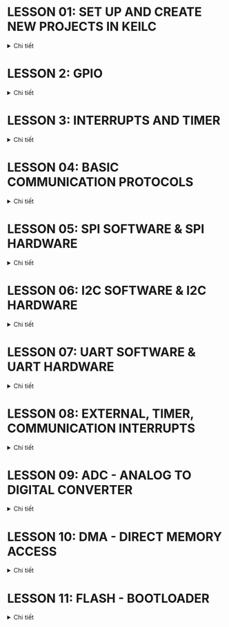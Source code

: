 # LESSON 01: SET UP AND CREATE NEW PROJECTS IN KEILC
<details><summary>Chi tiết</summary>
<p>

</p>
</details>


# LESSON 2: GPIO

<details><summary>Chi tiết</summary>
<p>

## 1. Thư viện STM32F10x SPL (Standard Peripherals Library)
## 2.  Lý thuyết về GPIO
GPIO-General Purpose Input/Output là các chân trên vi điều khiển có thể lập trình để truyền nhận tín hiệu với các thiết bị bên ngoài hoặc thực hiện các chức năng giao tiếp khác.   
### Lập trình với GPIO:
Cấu hình, điều khiển các ngoại vi sử dụng thư viện SPL (Standard Peripheral Firmware Library). Thư viện SPL cung cấp các hàm và các định nghĩa giúp việc cấu hình và sử dụng ngoại vi dễ dàng và rõ ràng. Ở trong thư viện này, các cấu hình được chia thành các trường và định nghĩa bằng các cấu trúc như struct và enum
#### Cấp xung clock cho GPIO
Trong SPL, để bật xung clock cho ngoại vi GPIO
```c
void RCC_Config(){
	RCC_APB2PeriphClockCmd(RCC_APB2Periph_GPIOC, ENABLE);
} 
```
- Tham số thứ 1 là ngoại vi cần cấu hình clock
- Tham số thứ 2 là giá trị quy định cấp (ENABLE) hay ngưng (DISABLE) xung clock cho ngoại vi đó

#### Cấu hình GPIO:
```c
void GPIO_Config(){
	GPIO_InitTypeDef GPIO_InitStructure;
	GPIO_InitStructure.GPIO_Pin = GPIO_Pin_13 | GPIO_Pin_14;
	GPIO_InitStructure.GPIO_Mode = GPIO_Mode_Out_PP;
	GPIO_InitStructure.GPIO_Speed = GPIO_Speed_50MHz;
	
	GPIO_Init(GPIOC, &GPIO_InitStructure);
}
```
Việc cấu hình GPIO được thực hiện thông qua việc khai báo và sử dụng struct `GPIO_InitTypeDef`, trong đó chứa các tham số cấu hình cho một chân GPIO cụ thể:
- **GPIO_Pin**: Xác định chân hoặc các chân GPIO muốn cấu hình bằng cách sử dụng các macro như `GPIO_Pin_0`, `GPIO_Pin_1`,... hoặc kết hợp các chân bằng toán tử OR `|` nếu muốn cấu hình nhiều chân cùng lúc
```c
#define GPIO_Pin_0                ((uint16_t)0x0001)  /*!< Pin 0 selected */
#define GPIO_Pin_1                ((uint16_t)0x0002)  /*!< Pin 1 selected */
#define GPIO_Pin_2                ((uint16_t)0x0004)  /*!< Pin 2 selected */
#define GPIO_Pin_3                ((uint16_t)0x0008)  /*!< Pin 3 selected */
#define GPIO_Pin_4                ((uint16_t)0x0010)  /*!< Pin 4 selected */
#define GPIO_Pin_5                ((uint16_t)0x0020)  /*!< Pin 5 selected */
#define GPIO_Pin_6                ((uint16_t)0x0040)  /*!< Pin 6 selected */
#define GPIO_Pin_7                ((uint16_t)0x0080)  /*!< Pin 7 selected */
#define GPIO_Pin_8                ((uint16_t)0x0100)  /*!< Pin 8 selected */
#define GPIO_Pin_9                ((uint16_t)0x0200)  /*!< Pin 9 selected */
#define GPIO_Pin_10               ((uint16_t)0x0400)  /*!< Pin 10 selected */
#define GPIO_Pin_11               ((uint16_t)0x0800)  /*!< Pin 11 selected */
#define GPIO_Pin_12               ((uint16_t)0x1000)  /*!< Pin 12 selected */
#define GPIO_Pin_13               ((uint16_t)0x2000)  /*!< Pin 13 selected */
#define GPIO_Pin_14               ((uint16_t)0x4000)  /*!< Pin 14 selected */
#define GPIO_Pin_15               ((uint16_t)0x8000)  /*!< Pin 15 selected */
#define GPIO_Pin_All              ((uint16_t)0xFFFF)  /*!< All pins selected */
```
- **GPIO_Mode**: Xác định mode hoạt động của chân GPIO
```c
typedef enum
{
    GPIO_Mode_AIN        = 0x0,
    GPIO_Mode_IN_FLOATING = 0x04,
    GPIO_Mode_IPD        = 0x28,
    GPIO_Mode_IPU        = 0x48,
    GPIO_Mode_Out_OD     = 0x14,
    GPIO_Mode_Out_PP     = 0x10,
    GPIO_Mode_AF_OD      = 0x1C,
    GPIO_Mode_AF_PP      = 0x18
} GPIOMode_TypeDef;
```
- **GPIO_Speed**: Chọn tốc độ đáp ứng của chân GPIO
```c
typedef enum
{
    GPIO_Speed_10MHz = 1,
    GPIO_Speed_2MHz,
    GPIO_Speed_50MHz
} GPIOSpeed_TypeDef;
```
Hàm khởi tạo GPIO_Init() nhận 2 tham số:
- **GPIO_TypeDef**: Chỉ định cổng GPIO muốn cấu hình (ví dụ: `GPIOA`, `GPIOB`, `GPIOC`,...).
- **&GPIO_InitStruct**: Con trỏ đến biến cấu trúc `GPIO_InitTypeDef` chứa các thông số cấu hình
#### Sử dụng GPIO
**Một số hàm thao tác với GPIO:**

- Đọc giá trị mức logic (0 hoặc 1) của một chân Input/Output cụ thể trên cổng GPIO
```c
uint8_t GPIO_ReadInputDataBit(GPIO_TypeDef* GPIOx, uint16_t GPIO_Pin);
uint8_t GPIO_ReadOutputDataBit(GPIO_TypeDef* GPIOx, uint16_t GPIO_Pin);
```
- Đọc toàn bộ giá trị đầu vào/ra của một cổng GPIO

*Giá trị trả về 16-bit, mỗi bit tương ứng với trạng thái của từng chân của cổng*
```c
uint16_t GPIO_ReadInputData(GPIO_TypeDef* GPIOx);
uint16_t GPIO_ReadOutputData(GPIO_TypeDef* GPIOx);
```
- Cho giá trị điện áp Đặt mức cao (1) / thấp (0) cho một hoặc nhiều chân output sử dụng OR `|` trên một cổng GPIO
```c
void GPIO_SetBits(GPIO_TypeDef* GPIOx, uint16_t GPIO_Pin);
void GPIO_ResetBits(GPIO_TypeDef* GPIOx, uint16_t GPIO_Pin);
```
- Ghi mức logic cụ thể (0 hoặc 1) cho một chân output
```c
void GPIO_WriteBit(GPIO_TypeDef* GPIOx, uint16_t GPIO_Pin, BitAction BitVal);
```
- Ghi một giá trị 16-bit trực tiếp cho toàn bộ cổng GPIO, trong đó mỗi bit đại diện cho trạng thái của một chân
```c
void GPIO_Write(GPIO_TypeDef* GPIOx, uint16_t PortVal);
```
</p>
</details>

# LESSON 3: INTERRUPTS AND TIMER

<details><summary>Chi tiết</summary>
<p>

## 1. Ngắt

Ngắt là một cơ chế cho phép hệ thống tạm ngừng chương trình đang thực hiện để xử lý một sự kiện ưu tiên cao hơn, sau đó quay lại hoàn thành công việc còn dở.

Khi một ngắt xảy ra, vi điều khiển sẽ lưu lại trạng thái hiện tại và chuyển tới hàm phục vụ ngắt (ISR - Interrupt Service Routine).

Có 3 loại ngắt chính: Ngắt ngoài, ngắt timer, ngắt truyền thông

### Vector table
Vector table là một vùng trong bộ nhớ của vi điều khiển, chứa các địa chỉ của các hàm phục vụ ngắt tương ứng với từng ngắt

### Độ ưu tiên ngắt
Mỗi ngăt có độ ưu tiên khác nhau. Khi nhiều ngắt xảy ra, độ ưu tiên sẽ quyết định ngắt nào sẽ được thực thi trước.

STM32 quy định ngắt nào có số ưu tiên càng thấp thì có quyền càng cao. Các ưu tiên ngắt có thể lập trình được.

### Ngắt ngoài
Xảy ra khi có thay đổi điện áp trên các chân GPIO được cấu hình làm ngõ vào ngắt.

- LOW: kích hoạt ngắt liên tục khi chân ở mức thấp.

- HIGH: Kích hoạt liên tục khi chân ở mức cao.

- Rising: Kích hoạt khi trạng thái trên chân chuyển từ thấp lên cao.

- Falling: Kích hoạt khi trạng thái trên chân chuyển từ cao xuống thấp.
### Ngắt timer
Ngắt Timer xảy ra khi giá trị trong thanh ghi đếm của timer tràn. Giá trị tràn được xác định bởi giá trị cụ thể trong thanh ghi đếm của timer.

Vì đây là ngắt nội trong MCU, nên phải reset giá trị thanh ghi timer để có thể tạo được ngắt tiếp theo

### Ngắt truyền thông
Ngắt truyền thông xảy ra khi có sự kiện truyền/nhận dữ liệu giữa MCU với các thiết bị bên ngoài hay với MCU.

Ngắt này sử dụng cho nhiều phương thức như Uart, SPI, I2C…v.v nhằm đảm bảo việc truyền nhận chính xác

## Timer
Có thể hiểu 1 cách đơn giản: timer là 1 mạch digital logic có vai trò đếm mỗi chu kỳ clock (đếm lên hoặc đếm xuống).

Timer còn có thể hoạt động ở chế độ nhận xung clock từ các tín hiệu ngoài. Có thể là từ 1 nút nhấn, bộ đếm sẽ được tăng sau mỗi lần bấm nút (sườn lên hoặc sườn xuống tùy vào cấu hình). Ngoài ra còn các chế độ khác như PWM, định thời …vv.

STM32F103 có 7 Timer

### Cấu hình timer
- `TIM_ClockDivision`: Hệ số chia xung nhịp cho bộ lọc trong các chế độ Input Capture/Output Compare. Tham số này không ảnh hưởng đến tần số đếm của Timer.

- `TIM_Prescaler`: Dùng để chia tần số xung nhịp đầu vào cho Timer (tần số từ bus APB) trước khi cấp cho bộ đếm, điều chỉnh tốc độ đếm của Timer.

- `TIM_Period`: Giá trị tối đa mà bộ đếm sẽ đạt tới trước khi tràn và quay về đếm lại từ 0.

- `TIM_CounterMode`: Chế độ đếm.

- `TIM_CounterMode_Up`, `TIM_CounterMode_Down`: Đếm lên/xuống.

- `TIM_CounterMode_CenterAligned1,...`: Đếm ở giữa dùng cho PWM

Cấu hình mẫu cho timer và delay ms:
```c 
TIM_Config
{
    // Clock - Nguồn APB2: 72MHz
    RCC_APB1PeriphClockCmd(RCC_APB1Periph_TIM2, ENABLE);

    // Config parameters
    TIM_TimeBaseInitTypeDef TIM_TimeBaseInitStruct;

    TIM_TimeBaseInitStruct.TIM_ClockDivision = TIM_CKD_DIV1;     // Clock division (chỉ áp dụng cho bộ lọc Input Capture/Output Compare)
    TIM_TimeBaseInitStruct.TIM_Prescaler = 7200 - 1;             // Prescaler: 72 MHz / 7200 = 10 kHz (tần số thực tế của Timer, tần số đếm)
    TIM_TimeBaseInitStruct.TIM_Period = 0xFFFF;                  // Period: Đếm từ 0 đến 0xFFFF (65535), sau đó sẽ tràn

    // Chu kì timer/chu kì 1 lần đếm cho period từ 0->1: 1/10kHz = 0.1 ms

    TIM_TimeBaseInitStruct.TIM_CounterMode = TIM_CounterMode_Up; 

    // Enable TIM2
    TIM_TimeBaseInit(TIM2, &TIM_TimeBaseInitStruct);
    TIM_Cmd(TIM2, ENABLE);
}

void Delay_ms(uint16_t time_ms) 
{
    // Reset the Timer 2 counter
    TIM_SetCounter(TIM2, 0);

    // Calculate the required ticks
    uint16_t ticks = time_ms * 10; // With Timer frequency at 10 kHz, each tick equals 1 ms

    // Wait until the counter reaches the required ticks
    while (TIM_GetCounter(TIM2) < ticks);
}
```
</p>
</details>

# LESSON 04: BASIC COMMUNICATION PROTOCOLS
<details><summary>Chi tiết</summary>
<p>

## 1. SPI - Serial Peripheral Interface
### Đặc điểm và cấu trúc vật lý

![](images/![alt%20text](image-1.png).png)
SPI là chuẩn giao tiếp nối tiếp, đồng bộ, cấu trúc Master - Slave, song công

Bốn chân giao tiếp gồm:

- SCK (Serial Clock): Master tạo xung tín hiệu SCK và cung cấp cho Slave.
- MISO (Master Input Slave Output): Master nhận tín hiệu từ Slave.
- MOSI (Master Output Slave Input): Slave nhận tín hiệu từ Master.
- CS (Chip Select): Chọn Slave cụ thể để giao tiếp bằng cách xuất tín hiệu đường SS tương ứng xuống mức 0 (Low).

### SPI frame và quá trình truyền nhận

![](images/![](2024-11-11-20-58-24.png).png)

Một frame thông điệp trong SPI thường là 8 bit, gửi MSB trước hoặc LSB trước tùy hệ thống.

- Bắt đầu, master sẽ kéo chân CS của slave muốn giao tiếp xuống 0.

- Clock sẽ được cấp bởi master, tùy vào chế độ hoạt động, với mỗi xungc clock, 1 bit sẽ được truyền từ master đến slave và slave cũng truyền 1 bit cho master.

- Lặp lại quá trình trên đến khi truyền xong 8 bit.

- Kết thúc, master kéo chân CS lên 1
### Chế độ hoạt động
SPI có 4 chế độ hoạt động phụ thuộc vào CPOL - Clock Polarity và CPHA - Clock Phase.

Ý nghĩa của CPOL và CPHA:

- CPOL = 0: Xung clock ở mức thấp (0) khi bus ở trạng thái nghỉ.
- CPOL = 1: Xung clock ở mức cao (1) khi bus ở trạng thái nghỉ.
- CPHA = 0: Bit data được gửi tại cạnh đầu tiên của xung clock.
- CPHA = 1: Bit data được gửi tại cạnh thứ hai của xung clock.

![](images/![](2024-11-11-21-00-43.png).png)

## 2. I2C - Inter-Integrated Circuit
### Đặc điểm và cấu trúc vật lý
I2C là chuẩn giao tiếp nối tiếp, đồng bộ, cấu trúc Master - Slave, bán song công.

Hai dây giao tiếp gồm:

- SDA (Serial Data Line): Dây truyền dữ liệu.
- SCL (Serial Clock Line) Dây xung clock

![](images/![](2024-11-11-21-02-47.png).png)

*Điện trở kéo lên: Thường 4.7 kΩ, VCC: Thường là 3.3V hoặc 5V để chống nhiễu*

### I2C frame và quá trình truyền nhận

![](images/![](2024-11-11-21-06-52.png).png)

Một frame thông điệp của I2C gồm:

- Start: SDA từ 1 xuống 0 trước SCL.

- 7->10 bit địa chỉ + 1 bit 0 hoặc 1 tương ứng với ghi/đọc, gửi MSB trước.

- ACK: Nếu Slave nhận được đúng địa chỉ nó sẽ gửi một bit ACK = 0.

- 8 bit data: Có thể là data do Master gửi (write) hoặc đọc về từ Slave (read), gửi MSB trước.

- Stop: SDA từ 0 lên 1 sau SCL

## 3. UART - Universal Asynchronous Receiver-Transmitter
### Đặc điểm và cấu trúc vật lý

![](images/![](2024-11-11-21-09-06.png).png)

UART là chuẩn giao tiếp nối tiếp, không đồng bộ, song công.

Hai dây giao tiếp gồm:

- TX (Transmit): Truyền dữ liệu ra.

- RX (Receive): Nhận dữ liệu vào.

Cả hai thiết bị trong giao tiếp UART dùng baud rate khớp nhau để truyền nhận dữ liệu chính xác.

Baud rate là tốc độ truyền dữ liệu được tính bằng số bit trên giây.

Các mức baud rate có sẵn: 9600, 19200, 38400, 57600, ...

Ví dụ: baudrate = 9600 => 1 bit = 0.10467 ms

### UART frame và quá trình truyền nhận

![](images/![](2024-11-11-21-11-46.png).png)

Một frame UART thông thường bao gồm các thành phần sau:

Start: 1 bit mức 0.

Data bits: 5->9 bits, phổ biến nhất là 8, gửi LSB trước.

Parity bit: 1 bit, kiểm tra lỗi, có thể có hoặc không.

Stop: 1 hoặc 2 bit mức cao

### Kiểm tra chẵn lẻ
#### Kiểm tra chẵn (Even Parity):

- Tổng số bit 1 trong dãy phải là một số chẵn.

- Nếu số bit 1 là chẵn, thì parity bit sẽ là 0.

- Nếu số bit 1 là lẻ, thì parity bit sẽ là 1 (để tổng số bit 1 trở thành chẵn).

#### Kiểm tra lẻ (Odd Parity):

- Tổng số bit 1 trong dãy phải là một số lẻ.

- Nếu số bit 1 là lẻ, thì parity bit sẽ là 0.

- Nếu số bit 1 là chẵn, thì parity bit sẽ là 1 (để tổng số bit 1 trở thành lẻ).

Ví dụ:

![](images/![](2024-11-11-21-13-03.png).png)

</p>
</details>

# LESSON 05: SPI SOFTWARE & SPI HARDWARE

<details><summary>Chi tiết</summary>
<p>

## SPI Software
SPI Software là tự tự lập trình cách thức giao tiếp bằng cách điều khiển các chân GPIO để tạo ra các tín hiệu SPI, và có thể sử dụng thêm Timer để quản lý nhịp.

Kém linh hoạt và chậm hơn so với SPI Hardware, ít sử dụng
### Xác định và cấu hình chân GPIO

![](images/2024-11-12-12-13-24.png)

Chọn chân GPIO làm 4 chân SCK, MISO, MOSI, CS
```c 
#define SPI_SCK_Pin  GPIO_Pin_0
#define SPI_MISO_Pin GPIO_Pin_1
#define SPI_MOSI_Pin GPIO_Pin_2
#define SPI_CS_Pin   GPIO_Pin_3
#define SPI_GPIO     GPIOA
#define SPI_RCC      RCC_APB2Periph_GPIOA

void RCC_Config()
{
    // Enable clock for GPIO, Timer 2
    RCC_APB2PeriphClockCmd(SPI_RCC, ENABLE);
    RCC_APB1PeriphClockCmd(RCC_APB1Periph_TIM2, ENABLE);
}
```
Cấu hình chân cho:

- Master: SPI_SCK_Pin, SPI_MOSI_Pin, SPI_CS_Pin là output push-pull, SPI_MISO_Pin là input floating.

- Slave: SPI_SCK_Pin, SPI_MOSI_Pin, SPI_CS_Pin là input floating, SPI_MISO_Pin là output push-pull
```c 
void GPIO_Config()
{
    // Configure for MASTER
    GPIO_InitTypeDef GPIO_InitStructure;

    // Configure SCK, MOSI, and CS as output push-pull
    GPIO_InitStructure.GPIO_Pin = SPI_SCK_Pin | SPI_MOSI_Pin | SPI_CS_Pin;
    GPIO_InitStructure.GPIO_Mode = GPIO_Mode_Out_PP;
    GPIO_InitStructure.GPIO_Speed = GPIO_Speed_50MHz;
    GPIO_Init(SPI_GPIO, &GPIO_InitStructure);

    // Configure MISO as input floating
    GPIO_InitStructure.GPIO_Pin = SPI_MISO_Pin;
    GPIO_InitStructure.GPIO_Mode = GPIO_Mode_IN_FLOATING;
    GPIO_InitStructure.GPIO_Speed = GPIO_Speed_50MHz;
    GPIO_Init(SPI_GPIO, &GPIO_InitStructure);

    
    /*// Configure for SLAVE
    GPIO_InitTypeDef GPIO_InitStructure;

    // Configure SCK, MOSI, and CS as input floating
    GPIO_InitStructure.GPIO_Pin = SPI_SCK_Pin | SPI_MOSI_Pin | SPI_CS_Pin;
    GPIO_InitStructure.GPIO_Mode = GPIO_Mode_IN_FLOATING;
    GPIO_InitStructure.GPIO_Speed = GPIO_Speed_50MHz;
    GPIO_Init(SPI_GPIO, &GPIO_InitStructure);

    // Configure MISO as output push-pull
    GPIO_InitStructure.GPIO_Pin = SPI_MISO_Pin;
    GPIO_InitStructure.GPIO_Mode = GPIO_Mode_Out_PP;
    GPIO_InitStructure.GPIO_Speed = GPIO_Speed_50MHz;
    GPIO_Init(SPI_GPIO, &GPIO_InitStructure);
    */
}
```
### Tạo clock

![](images/2024-11-12-12-16-12.png)

Tín hiệu clock được tạo bằng cách kết hợp kéo chân SCK lên 1, xuống 0 và delay. Delay được tạo bằng timer
```c 
void Clock(){
    GPIO_WriteBit(SPI_GPIO, SPI_SCK_Pin, Bit_SET);
    delay_ms(4);
    GPIO_WriteBit(SPI_GPIO, SPI_SCK_Pin, Bit_RESET);
    delay_ms(4);
}
```
### Set trạng thái ban đầu

![](images/2024-11-12-12-17-57.png)

Trạng thái ban đầu: SCK ở mức thấp (tùy mode), CS ở mức cao, MISO và MOSI ở mức nào cũng được
```c 
void SPI_Config()
{
    GPIO_WriteBit(SPI_GPIO, SPI_SCK_Pin, Bit_RESET);
    GPIO_WriteBit(SPI_GPIO, SPI_CS_Pin, Bit_SET);
    GPIO_WriteBit(SPI_GPIO, SPI_MISO_Pin, Bit_RESET);
    GPIO_WriteBit(SPI_GPIO, SPI_MOSI_Pin, Bit_RESET);
}
```
### Hàm truyền
 Hàm truyền sẽ truyền lần lượt 8 bit trong byte dữ liệu:

- Kéo CS xuống 0.

- Truyền 1 bit.

- Dịch 1 bit.

- Gửi clock();

- Kéo CS lên 1;

```c 
void SPI_Master_Transmit(uint8_t u8Data)
{                          // 0b10010000
    uint8_t u8Mask = 0x80; // 0b10000000
    uint8_t tempData;
	
    GPIO_WriteBit(SPI_GPIO, SPI_CS_Pin, Bit_RESET);
    Delay_Ms(1);
	
    for (int i = 0; i < 8; i++)
    {
        tempData = u8Data & u8Mask;
        if (tempData)
        {
            GPIO_WriteBit(SPI_GPIO, SPI_MOSI_Pin, Bit_SET);
            Delay_Ms(1);
        }
        else
        {
            GPIO_WriteBit(SPI_GPIO, SPI_MOSI_Pin, Bit_RESET);
            Delay_Ms(1);
        }
        u8Data = u8Data << 1;
        Clock();
    }
    GPIO_WriteBit(SPI_GPIO, SPI_CS_Pin, Bit_SET);
    Delay_Ms(1);
}
```
### Hàm nhận
Hàm truyền sẽ truyền lần lượt 8 bit trong byte dữ liệu:

- Kiểm tra CS ==0?.

- Kiểm tra Clock==1?

- Đọc data trên MOSI, ghi vào biến.

- Dịch 1 bit.

- Kiểm tra CS==1?

```c 
 uint8_t SPI_Slave_Receive(void)
{
    uint8_t dataReceive = 0x00; // 0b11000000
    uint8_t temp = 0x00, i = 0;

    while (GPIO_ReadInputDataBit(SPI_GPIO, SPI_CS_Pin));

    while (!GPIO_ReadInputDataBit(SPI_GPIO, SPI_SCK_Pin));

    for (i = 0; i < 8; i++)
    {
        if (GPIO_ReadInputDataBit(SPI_GPIO, SPI_SCK_Pin))
        {
            while (GPIO_ReadInputDataBit(SPI_GPIO, SPI_SCK_Pin))
			{
                temp = GPIO_ReadInputDataBit(SPI_GPIO, SPI_MOSI_Pin);
			}
            dataReceive = dataReceive << 1;
            dataReceive = dataReceive | temp;
        }
        while (!GPIO_ReadInputDataBit(SPI_GPIO, SPI_SCK_Pin));
    }
    return dataReceive;
}
```
### Truyền và nhận dữ liệu trong main
#### Master truyền:
```c 
uint8_t DataTrans[] = {1,3,9,10,15,19,90};//Data
int main(){
	RCC_Config();
	GPIO_Config();
	TIM_Config();
	SPI_Init();
	while(1){	
		for(int i = 0; i < 7; i++){
			SPI_Master_Transmit(DataTrans[i]);
			delay_ms(1000);
		}
	}
}
```
#### Slave nhận:
```c 
uint8_t Data;

int main()
{
    RCC_Config();
    GPIO_Config();
    TIM_Config();
    SPI_Config();

    while (1)
    {
        if (!(GPIO_ReadInputDataBit(SPI_GPIO, SPI_CS_Pin)))
        {
            for (int i = 0; i < 10; i++)
            {
                Data = SPI_Slave_Receive();
            }
        }
    }
}
```
## SPI Hardware
SPI Hardware là sử dụng trực tiếp module được tích hợp trên vi điều khiển
### Cấu hình chân GPIO và SPI

![](images/2024-11-12-12-24-55.png)

![](images/2024-11-12-12-25-03.png)

Vì chân của các bộ SPI trên VĐK là cố định nên phải cấu hình đúng chân (Ví dụ dùng SPI1).

Tương tự các ngoại vi khác, các tham số SPI được cấu hình trong `Struct SPI_InitTypeDef`:

-`SPI_Mode`: Quy định chế độ hoạt động của thiết bị SPI.

-`SPI_Direction`: Quy định kiểu truyền của thiết bị.

-`SPI_BaudRatePrescaler`: Hệ số chia clock cấp cho Module SPI.

-`SPI_CPOL`: Cấu hình cực tính của SCK . Có 2 chế độ:

- `S`PI_CPOL_Low`: Cực tính mức 0 khi SCK không truyền xung.

- `SPI_CPOL_High`: Cực tính mức 1 khi SCK không truyền xung.

- `SPI_CPHA`: Cấu hình chế độ hoạt động của SCK. Có 2 chế độ:

- `SPI_CPHA_1Edge`: Tín hiệu truyền đi ở cạnh xung đầu tiên.

- `SPI_CPHA_2Edge`: Tín hiệu truyền đi ở cạnh xung thứ hai.

-`SPI_DataSize`: Cấu hình số bit truyền. 8 hoặc 16 bit.

-`SPI_FirstBit`: Cấu hình chiều truyền của các bit là MSB hay LSB.

-`SPI_CRCPolynomial`: Cấu hình số bit CheckSum cho SPI.

-`SPI_NSS`: Cấu hình chân SS là điều khiển bằng thiết bị hay phần mềm

### Cấu hình cho Master:
Master cấu hình chân MISO, SCK, MOSI là `GPIO_Mode_AF_P` và CS là `GPIO_Mode_Out_PP`
```c 
void RCC_Config(){
	RCC_APB2PeriphClockCmd(RCC_APB2Periph_GPIOA | RCC_APB2Periph_SPI1 , ENABLE);
	RCC_APB1PeriphClockCmd(RCC_APB1Periph_TIM2, ENABLE);
}
void GPIO_Config(){
	GPIO_InitTypeDef GPIO_InitStructure;
	
	GPIO_InitStructure.GPIO_Pin = SPI1_NSS| SPI1_SCK| SPI1_MISO| SPI1_MOSI;
	GPIO_InitStructure.GPIO_Speed = GPIO_Speed_50MHz;
	GPIO_InitStructure.GPIO_Mode = GPIO_Mode_AF_PP;
	GPIO_Init(SPI1_GPIO, &GPIO_InitStructure);
}
void TIM_Config() {
    TIM_TimeBaseInitTypeDef TIM_TimeBaseInitStruct;

    TIM_TimeBaseInitStruct.TIM_ClockDivision = TIM_CKD_DIV2; // Set clock division to 1 (72 MHz / 1 = 72 MHz)
    TIM_TimeBaseInitStruct.TIM_Prescaler = 3600 - 1;        // Set prescaler to 7200-1 (prescales the clock by 7200)
    TIM_TimeBaseInitStruct.TIM_Period = 0xFFFF ;         // Set the auto-reload period to maximum (16-bit timer)
    TIM_TimeBaseInitStruct.TIM_CounterMode = TIM_CounterMode_Up; // Set counter mode to up-counting

    TIM_TimeBaseInit(TIM2, &TIM_TimeBaseInitStruct); // Initialize TIM2 with the configuration
    TIM_Cmd(TIM2, ENABLE);
}
void SPI_Config(){
	SPI_InitTypeDef SPI_InitStructure;
	SPI_InitStructure.SPI_Mode = SPI_Mode_Master;
	SPI_InitStructure.SPI_Direction = SPI_Direction_2Lines_FullDuplex;
	SPI_InitStructure.SPI_BaudRatePrescaler = SPI_BaudRatePrescaler_16;
	SPI_InitStructure.SPI_CPOL = SPI_CPOL_Low;
	SPI_InitStructure.SPI_CPHA = SPI_CPHA_1Edge;
	SPI_InitStructure.SPI_DataSize = SPI_DataSize_8b;
	SPI_InitStructure.SPI_FirstBit = SPI_FirstBit_MSB;
	SPI_InitStructure.SPI_CRCPolynomial = 7;
	SPI_InitStructure.SPI_NSS = SPI_NSS_Soft;
	
	SPI_Init(SPI1, &SPI_InitStructure);
	SPI_Cmd(SPI1, ENABLE);
}
```
### Cấu hình cho Slave

Slave cấu hình chân MISO, SCK, MOSI là `GPIO_Mode_AF_P` và CS là `GPIO_Mode_IN_FLOATING`
```c 
void RCC_Config(){
	RCC_APB2PeriphClockCmd(RCC_APB2Periph_GPIOA | RCC_APB2Periph_SPI1 , ENABLE);
	RCC_APB1PeriphClockCmd(RCC_APB1Periph_TIM2, ENABLE);
}
void GPIO_Config(){
	GPIO_InitTypeDef GPIO_InitStructure;
	
	GPIO_InitStructure.GPIO_Pin = SPI1_NSS | SPI1_SCK | SPI1_MISO | SPI1_MOSI;
	GPIO_InitStructure.GPIO_Speed = GPIO_Speed_50MHz;
	GPIO_InitStructure.GPIO_Mode = GPIO_Mode_AF_PP ;
	GPIO_Init(SPI1_GPIO, &GPIO_InitStructure);
}
void TIM_Config() {
    TIM_TimeBaseInitTypeDef TIM_TimeBaseInitStruct;

    TIM_TimeBaseInitStruct.TIM_ClockDivision = TIM_CKD_DIV2; // Set clock division to 1 (72 MHz / 1 = 72 MHz)
    TIM_TimeBaseInitStruct.TIM_Prescaler = 3600 - 1;        // Set prescaler to 7200-1 (prescales the clock by 7200)
    TIM_TimeBaseInitStruct.TIM_Period = 0xFFFF ;         // Set the auto-reload period to maximum (16-bit timer)
    TIM_TimeBaseInitStruct.TIM_CounterMode = TIM_CounterMode_Up; // Set counter mode to up-counting

    TIM_TimeBaseInit(TIM2, &TIM_TimeBaseInitStruct); // Initialize TIM2 with the configuration
    TIM_Cmd(TIM2, ENABLE);
}
void SPI_Config(){
	SPI_InitTypeDef SPI_InitStructure;
	SPI_InitStructure.SPI_Mode = SPI_Mode_Slave;
	SPI_InitStructure.SPI_Direction = SPI_Direction_2Lines_FullDuplex;
	SPI_InitStructure.SPI_BaudRatePrescaler = SPI_BaudRatePrescaler_16;
	SPI_InitStructure.SPI_CPOL = SPI_CPOL_Low;
	SPI_InitStructure.SPI_CPHA = SPI_CPHA_1Edge;
	SPI_InitStructure.SPI_DataSize = SPI_DataSize_8b;
	SPI_InitStructure.SPI_FirstBit = SPI_FirstBit_MSB;
	SPI_InitStructure.SPI_CRCPolynomial = 7;
	SPI_InitStructure.SPI_NSS = SPI_NSS_Soft;
	
	SPI_Init(SPI1, &SPI_InitStructure);
	SPI_Cmd(SPI1, ENABLE);
}
```
### Master truyền và Slave nhận
#### Master truyền:
```c 
void SPI_Send1Byte(uint8_t data){
		GPIO_ResetBits(GPIOA, SPI1_NSS);
		while(SPI_I2S_GetFlagStatus(SPI1, SPI_I2S_FLAG_TXE) == RESET){}
		SPI_I2S_SendData(SPI1, data);
		while(SPI_I2S_GetFlagStatus(SPI1, SPI_I2S_FLAG_BSY) == SET){}
			GPIO_SetBits(GPIOA, SPI1_NSS);
		}

uint8_t dataSend[] = {3, 1, 10, 19, 20, 36, 90};
int main(){
	RCC_Config();
	GPIO_Config();
	TIM_Config();
	SPI_Config();
	while(1){
		for(int i = 0; i < 7; i++){
			SPI_Send1Byte(dataSend[i]);
			delay_ms(1000);
		}
	}
}
```
#### Slave nhận:
```c
uint8_t SPI_Receive1Byte(void){
    while(SPI_I2S_GetFlagStatus(SPI1, SPI_I2S_FLAG_BSY) == SET);
    uint8_t temp = (uint8_t)SPI_I2S_ReceiveData(SPI1);
    while(SPI_I2S_GetFlagStatus(SPI1, SPI_I2S_FLAG_RXNE) == RESET);
    return temp;
}
uint8_t data;
int main(void){
	RCC_Config();
	GPIO_Config();
	TIM_Config();
	SPI_Config();
	while(1){
		{
			while(GPIO_ReadInputDataBit(GPIOA, SPI1_NSS) == 1){}
			if(GPIO_ReadInputDataBit(GPIOA, SPI1_NSS) == 0) {}
				data = SPI_Receive1Byte();
		}
	}
}
```
</p>
</details>

# LESSON 06: I2C SOFTWARE & I2C HARDWARE

<details><summary>Chi tiết</summary>
<p>

## I2C software
### Cấu hình chân GPIO
```c
#define I2C_SCL GPIO_Pin_6
#define I2C_SDA GPIO_Pin_7
#define I2C_GPIO GPIOB

// Configure GPIO for I2C SDA and SCL pins
void GPIO_Config()
{
	RCC_APB2PeriphClockCmd(RCC_APB2Periph_GPIOB, ENABLE);
	
    GPIO_InitTypeDef GPIO_InitStructure;
    GPIO_InitStructure.GPIO_Mode = GPIO_Mode_Out_OD; // Open-drain mode for I2C
    GPIO_InitStructure.GPIO_Pin = I2C_SDA | I2C_SCL;
    GPIO_InitStructure.GPIO_Speed = GPIO_Speed_50MHz;

    GPIO_Init(I2C_GPIO, &GPIO_InitStructure);
}
```
### Trạng thái ban đầu của SDA, SCK và tín hiệu Start/Stop

![](images/2024-11-12-12-41-34.png)

SDA, SCK khi chưa giap tiếp ở trạng thái mức 1.

Tín hiệu Start: SDA xuống 0 sau đó SCL xuống 0.

Tín hiệu Stop: SCL lên 1 sau đó SDA lên 1.

```c
#define WRITE_SDA_0 GPIO_ResetBits(I2C_GPIO, I2C_SDA)
#define WRITE_SDA_1 GPIO_SetBits(I2C_GPIO, I2C_SDA)
#define WRITE_SCL_0 GPIO_ResetBits(I2C_GPIO, I2C_SCL)
#define WRITE_SCL_1 GPIO_SetBits(I2C_GPIO, I2C_SCL)
#define READ_SDA_VAL GPIO_ReadInputDataBit(I2C_GPIO, I2C_SDA)

// Initialize I2C line (set SDA and SCL high)
void I2C_Config()
{
    WRITE_SDA_1;
    Delay_Us(1);
    WRITE_SCL_1;
    Delay_Us(1);
}

// Generate I2C start condition
void I2C_Start()
{
    WRITE_SCL_1;
    Delay_Us(3);
    WRITE_SDA_1;
    Delay_Us(3);
    WRITE_SDA_0; // Pull SDA low before SCL
    Delay_Us(3);
    WRITE_SCL_0;
    Delay_Us(3);
}

// Generate I2C stop condition
void I2C_Stop()
{
    WRITE_SDA_0;
    Delay_Us(3);
    WRITE_SCL_1; // Pull SCL high before SDA
    Delay_Us(3);
    WRITE_SDA_1;
    Delay_Us(3);
}
```
### Hàm truyền và hàm nhận

![](images/2024-11-12-12-42-13.png)

Hàm truyền này dùng chung cho truyền địa chỉ và truyền data (trong trường hợp master gửi chỉ thị cho slave)

```c
status I2C_Write(uint8_t u8Data){	
	uint8_t i;
	status stRet;
	for(int i=0; i< 8; i++){		//Write byte data.
		if (u8Data & 0x80) {
			WRITE_SDA_1;
		} else {
			WRITE_SDA_0;
		}
		delay_us(3); // make sure SDA high complete
		
		//SCL Clock
		WRITE_SCL_1;
		delay_us(5);
		WRITE_SCL_0;
		delay_us(2);
		// shift 1 bit to the left
		u8Data <<= 1;
	}
	WRITE_SDA_1;					//
	delay_us(3);
	WRITE_SCL_1;					//
	delay_us(3);
	
	if (READ_SDA_VAL) {	
		stRet = NOT_OK;				
	} else {
		stRet = OK;					
	}

	delay_us(2);
	WRITE_SCL_0;
	delay_us(5);
	
	return stRet;
}
```
```c
uint8_t I2C_Read(ACK_Bit _ACK){	
	uint8_t i;		
  status u8set;	
	uint8_t u8Ret = 0x00;
	WRITE_SDA_1;
	delay_us(3);	
	for (i = 0; i < 8; ++i) {
		u8Ret <<= 1;
		
		//SCL Clock
		WRITE_SCL_1;
		delay_us(3);
		if (READ_SDA_VAL) {
			u8Ret |= 0x01;
		}
		delay_us(2);
		WRITE_SCL_0;
		delay_us(5);
	}

	if (_ACK) {	
		WRITE_SDA_0;
	} else {
		WRITE_SDA_1;
	}
	delay_us(3);
	
	WRITE_SCL_1;
	delay_us(5);
	WRITE_SCL_0;
	delay_us(5);

	return u8Ret;
}
```
### Ứng dụng ghi và đọc Eeprom

![](images/2024-11-12-12-44-48.png)

Quá trình ghi:

Start->chờ xem gửi start được không->gửi địa chỉ slave+1 bit write->chờ ACK->gửi 8 bit high thanh ghi cần ghi của Eeprom->chờ ACK->gửi 8 bit low thanh ghi cần ghi của Eeprom->chờ AKC->gửi data cần ghi->chờ ACK->Stop.

#### Hàm ghi vào Eeprom
```c
typedef enum{
	NOT_OK = 0,
	OK = 1
} status;

status EPROM_Write(uint16_t MemAddr, uint8_t SlaveAddress, uint8_t NumByte, uint8_t *u8Data ){
uint8_t i;
    I2C_Start();
		
    if (I2C_Write(SlaveAddress << 1) == NOT_OK) {
        I2C_Stop();
        return NOT_OK;
    }

    if (I2C_Write((MemAddr + i) >> 8) == NOT_OK) {
        I2C_Stop();
        return NOT_OK;
    }

    if (I2C_Write(MemAddr + i) == NOT_OK) {
        I2C_Stop();
        return NOT_OK;
    }
for (i = 0; i < NumByte; ++i) {
    if (I2C_Write(u8Data[i]) == NOT_OK) {
        I2C_Stop();
        return NOT_OK;
    }
	}
    I2C_Stop();
		delay_us(10);

 return OK;
}
```
#### Hàm đọc Eeprom
Theo data sheet thì có nhiều chế độ đọc (Current Address Read, Random Read, Sequential Read)

![](images/2024-11-12-12-48-00.png)

Sau đây là quá trình Random Read nghĩa là đọc giá trị một địa chỉ thanh ghi cụ thể:

Start->chờ xem gửi start được không->gửi địa chỉ slave+1 bit read->chờ ACK->gửi 8 bit high thanh ghi cần đọc của Eeprom->chờ ACK->gửi 8 bit low thanh ghi cần đọc của Eeprom->chờ AKC->đọc data->chờ NACK->Stop.

```c
typedef enum{
	NACK = 0,
	ACK = 1
} ACK_Bit;

status EPROM_Read(uint16_t MemAddr, uint8_t SlaveAddress, uint8_t NumByte, uint8_t *u8Data ){
	uint8_t i;
	I2C_Start();
	if (I2C_Write(SlaveAddress << 1) == NOT_OK) {
		I2C_Stop();
		return NOT_OK;
	}
	if (I2C_Write(MemAddr >> 8) == NOT_OK) {
    I2C_Stop();
    return NOT_OK;
}

if (I2C_Write(MemAddr) == NOT_OK) {
    I2C_Stop();
    return NOT_OK;
}
	I2C_Start();
if (I2C_Write((SlaveAddress << 1) | 1) == NOT_OK) {
    I2C_Stop();
    return NOT_OK;
}

for (i = 0; i < NumByte - 1; ++i) {
    u8Data[i] = I2C_Read(ACK); // Ð?c các byte và g?i ACK cho m?i byte, tr? byte cu?i
}

		u8Data[i] = I2C_Read(NACK); // Ð?c byte cu?i và g?i NACK

I2C_Stop();

return OK;

}
```
### Luồng hoạt động trong main()
```c 
// Khai bao mang du lieu de ghi vao EEPROM
uint8_t Data1[10] = {0x03, 0x05, 0x0E, 0xDA, 0xA6, 0x6F, 0x50, 0x00, 0x00, 0xF0};
uint8_t Data2[10] = {0x19, 0x0A, 0x19, 0x24, 0xFA, 0x10, 0x3C, 0x48, 0x59, 0x77};
uint8_t Rcv[10] = {0x00, 0x00, 0x00, 0x00, 0x00, 0x00, 0x00, 0x00, 0x00, 0x00};

// Ham chinh
int main() {
    // Cau hinh he thong
    RCC_Config();
    TIM2_Config();
    GPIO_Config();
    I2C_Config();

    // Ghi du lieu tu Data1 vao EEPROM tai dia chi 0x0045
    while (EPROM_Write(0x0045, 0x57, 10, Data1) == NOT_OK) {
        // Thu ghi lai neu that bai
    }

    // Them delay giua hai lan truyen
    //Delay_Ms(500); // Them 500 ms delay, co the dieu chinh theo yeu cau

    // Sau khi ghi xong Data1, tiep tuc ghi Data2
    while (EPROM_Write(0x0060, 0x57, 10, Data2) == NOT_OK) {
        // Thu ghi lai neu that bai
    }

    // Doc lai du lieu tu EEPROM de kiem tra
    while (1) {
        // Doc 10 byte tu dia chi 0x0045 vao mang Rcv
        while (EPROM_Read(0x0045, 0x57, 10, Rcv) == NOT_OK) {
            // Thu doc lai neu that bai
        }
        Delay_Ms(500);

        // Doc 10 byte tu dia chi 0x0060 vao mang Rcv
        while (EPROM_Read(0x0060, 0x57, 10, Rcv) == NOT_OK) {
            // Thu doc lai neu that bai
        }

        Delay_Ms(1000); // Doi 1 giay truoc khi doc lai
    }
}

```
## I2C hardware
### Cấu hình tham số I2C Hardware, cấu hình GPIO và reset SDA, SCL về trạng thái chưa gửi
#### Cấu hình tham số I2C Hardware 
Tương tự các ngoại vi khác, các tham số I2C được cấu hình trong Struct `I2C_InitTypeDef`:

- `I2C_Mode`: Cấu hình chế độ hoạt động cho I2C:

- `I2C_Mode_I2C`: Chế độ I2C FM(Fast Mode);

- `I2C_Mode_SMBusDevice&I2C_Mode_SMBusHost`: Chế độ SM(Slow Mode). `I2C_ClockSpeed`: Cấu hình clock cho I2C, tối đa 100khz với SM và 400khz ở FM.

- `I2C_DutyCycle`: Cấu hình chu kì nhiệm vụ của xung:

   + `I2C_DutyCycle_2`: Thời gian xung thấp/ xung cao =2;

   + `I2C_DutyCycle_16_9`: Thời gian xung thấp/ xung cao =16/9

![](images/2024-11-12-12-57-07.png)

- `I2C_OwnAddress1`: Cấu hình địa chỉ thieets bij dang caau hinh.

- `I2C_Ack`: Cấu hình ACK, có sử dụng ACK hay không.

- `I2C_AcknowledgedAddress`: Cấu hình số bit địa chỉ. 7 hoặc 10 bit
```c
void I2C_Config(void) {
    GPIO_InitTypeDef GPIO_InitStructure;
    I2C_InitTypeDef I2C_InitStructure;

    // Bat clock cho I2C va GPIO
    RCC_APB1PeriphClockCmd(EEPROM_I2C_RCC, ENABLE);
    RCC_APB2PeriphClockCmd(EEPROM_GPIO_RCC, ENABLE);

    // Cau hinh chan I2C SDA va SCL
    GPIO_InitStructure.GPIO_Pin = EEPROM_SCL | EEPROM_SDA;
    GPIO_InitStructure.GPIO_Speed = GPIO_Speed_50MHz;
    GPIO_InitStructure.GPIO_Mode = GPIO_Mode_AF_OD;
    GPIO_Init(EEPROM_GPIO, &GPIO_InitStructure);

    // Cau hinh I2C
    I2C_InitStructure.I2C_Mode = I2C_Mode_I2C;
    I2C_InitStructure.I2C_DutyCycle = I2C_DutyCycle_2;
    I2C_InitStructure.I2C_OwnAddress1 = 0x00;
    I2C_InitStructure.I2C_Ack = I2C_Ack_Enable;
    I2C_InitStructure.I2C_AcknowledgedAddress = I2C_AcknowledgedAddress_7bit;
    I2C_InitStructure.I2C_ClockSpeed = I2C_SPEED;

    I2C_Init(I2C_PORT, &I2C_InitStructure);
    I2C_Cmd(I2C_PORT, ENABLE);
}
```
### Hàm truyền và nhận:
Đây là những hàm có sẵn:

- Hàm `I2C_Send7bitAddress(I2C_TypeDef* I2Cx, uint8_t Address, uint8_t I2C_Direction)`: Gửi đi 7 bit address để xác định slave cần giao tiếp. Hướng truyền được xác định bởi I2C_Direction để thêm bit RW.

- Hàm `I2C_SendData(I2C_TypeDef* I2Cx, uint8_t Data)`: Gửi đi 8 bit data.

- Hàm `I2C_ReceiveData(I2C_TypeDef* I2Cx)`: Trả về 8 bit data.

- Hàm `I2C_CheckEvent(I2C_TypeDef* I2Cx, uint32_t I2C_EVENT)`: trả về kết quả kiểm tra I2C_EVENT tương ứng:

  + `I2C_EVENT_MASTER_MODE_SELECT`: Đợi Bus I2C về chế độ rảnh.

  + `I2C_EVENT_MASTER_TRANSMITTER_MODE_SELECTED`: Đợi xác nhận của Slave với yêu cầu nhận của Master.

  + `I2C_EVENT_MASTER_RECEIVER_MODE_SELECTED`: Đợi xác nhận của Slave với yêu cầu ghi của Master.

  + `I2C_EVENT_MASTER_BYTE_TRANSMITTED`: Đợi truyền xong 1 byte data từ Master.

  + `I2C_EVENT_MASTER_BYTE_RECEIVED`: Đợi Master nhận đủ 1 byte data

#### Hàm truyền:
```c
void EEPROM_Write(uint16_t MemAddress, uint8_t *data, uint8_t length) {
    // Bat dau giao tiep I2C
    I2C_GenerateSTART(I2C_PORT, ENABLE);
    while (!I2C_CheckEvent(I2C_PORT, I2C_EVENT_MASTER_MODE_SELECT));

    // Gui dia chi cua EEPROM voi bit ghi
    I2C_Send7bitAddress(I2C_PORT, EEPROM_ADDRESS << 1, I2C_Direction_Transmitter);
    while (!I2C_CheckEvent(I2C_PORT, I2C_EVENT_MASTER_TRANSMITTER_MODE_SELECTED));

    // Gui byte cao cua dia chi bo nho
    I2C_SendData(I2C_PORT, (uint8_t)(MemAddress >> 8));
    while (!I2C_CheckEvent(I2C_PORT, I2C_EVENT_MASTER_BYTE_TRANSMITTED));

    // Gui byte thap cua dia chi bo nho
    I2C_SendData(I2C_PORT, (uint8_t)(MemAddress & 0xFF));
    while (!I2C_CheckEvent(I2C_PORT, I2C_EVENT_MASTER_BYTE_TRANSMITTED));

    // Ghi du lieu vao EEPROM
    for (uint8_t i = 0; i < length; i++) {
        I2C_SendData(I2C_PORT, data[i]);
        while (!I2C_CheckEvent(I2C_PORT, I2C_EVENT_MASTER_BYTE_TRANSMITTED));
    }

    // Ket thuc giao tiep I2C
    I2C_GenerateSTOP(I2C_PORT, ENABLE);
    Delay_Ms(5);  // Doi de EEPROM hoan thanh viec ghi
}
```

#### Hàm nhận:
```c
void EEPROM_Read(uint16_t MemAddress, uint8_t *data, uint8_t length) {
    // Bat dau giao tiep I2C
    I2C_GenerateSTART(I2C_PORT, ENABLE);
    while (!I2C_CheckEvent(I2C_PORT, I2C_EVENT_MASTER_MODE_SELECT));

    // Gui dia chi cua EEPROM voi bit ghi de chi dinh dia chi can doc
    I2C_Send7bitAddress(I2C_PORT, EEPROM_ADDRESS << 1, I2C_Direction_Transmitter);
    while (!I2C_CheckEvent(I2C_PORT, I2C_EVENT_MASTER_TRANSMITTER_MODE_SELECTED));

    // Gui byte cao cua dia chi bo nho
    I2C_SendData(I2C_PORT, (uint8_t)(MemAddress >> 8));
    while (!I2C_CheckEvent(I2C_PORT, I2C_EVENT_MASTER_BYTE_TRANSMITTED));

    // Gui byte thap cua dia chi bo nho
    I2C_SendData(I2C_PORT, (uint8_t)(MemAddress & 0xFF));
    while (!I2C_CheckEvent(I2C_PORT, I2C_EVENT_MASTER_BYTE_TRANSMITTED));

    // Bat dau lai giao tiep I2C, chuyen sang che do doc
    I2C_GenerateSTART(I2C_PORT, ENABLE);
    while (!I2C_CheckEvent(I2C_PORT, I2C_EVENT_MASTER_MODE_SELECT));

    // Gui dia chi cua EEPROM voi bit doc
    I2C_Send7bitAddress(I2C_PORT, EEPROM_ADDRESS << 1, I2C_Direction_Receiver);
    while (!I2C_CheckEvent(I2C_PORT, I2C_EVENT_MASTER_RECEIVER_MODE_SELECTED));

    // Doc du lieu tu EEPROM
    for (uint8_t i = 0; i < length - 1; i++) {
        while (!I2C_CheckEvent(I2C_PORT, I2C_EVENT_MASTER_BYTE_RECEIVED));
        data[i] = I2C_ReceiveData(I2C_PORT);
        I2C_AcknowledgeConfig(I2C_PORT, ENABLE);
    }

    // Doc byte cuoi cung va gui NACK
    while (!I2C_CheckEvent(I2C_PORT, I2C_EVENT_MASTER_BYTE_RECEIVED));
    data[length - 1] = I2C_ReceiveData(I2C_PORT);
    I2C_AcknowledgeConfig(I2C_PORT, DISABLE);

    I2C_GenerateSTOP(I2C_PORT, ENABLE);
}
```
### Luồng hoạt động của main:
```c
// Khai bao mang du lieu de ghi va doc tu EEPROM
uint8_t Data1[10] = {0x03, 0x05, 0x0E, 0xDA, 0xA6, 0x6F, 0x50, 0x00, 0x00, 0xF0};
uint8_t Data2[10] = {0x05, 0x0A, 0x19, 0x24, 0xFA, 0x10, 0x3C, 0x48, 0x59, 0x77};
uint8_t Rcv[10] = {0x00, 0x00, 0x00, 0x00, 0x00, 0x00, 0x00, 0x00, 0x00, 0x00};

int main() {
    // Cau hinh I2C va TIM2
    I2C_Config();
    TIM2_Config();

    // Ghi du lieu tu Data1 vao EEPROM tai dia chi 0x0045
    EEPROM_Write(0x0045, Data1, 10);
    Delay_Ms(10);  // Doi 10 ms de dam bao ghi hoan tat

    // Ghi du lieu tu Data2 vao EEPROM tai dia chi 0x0060
    EEPROM_Write(0x0060, Data2, 10);
    Delay_Ms(10);  // Doi 10 ms de dam bao ghi hoan tat

    // Doc lai du lieu tu EEPROM de kiem tra
    while (1) {
        // Doc toan bo Data1 tu dia chi 0x0045 vao mang Rcv
        for (int i = 0; i < 10; i++) {
            EEPROM_Read(0x0045 + i, &Rcv[i], 1); // Doc tung byte tu Data1
            Delay_Ms(10); // Delay nho giua moi byte doc
        }

        Delay_Ms(500); // Them 500ms delay giua doc Data1 va Data2

        // Doc toan bo Data2 tu dia chi 0x0060 vao mang Rcv
        for (int i = 0; i < 10; i++) {
            EEPROM_Read(0x0060 + i, &Rcv[i], 1); // Doc tung byte tu Data2
            Delay_Ms(10); // Delay nho giua moi byte doc
        }

        Delay_Ms(1000); // Doi 1 giay truoc khi doc lai
    }   
}
```

</p>
</details>

# LESSON 07: UART SOFTWARE & UART HARDWARE

<details><summary>Chi tiết</summary>
<p>

</p>
</details>


# LESSON 08: EXTERNAL, TIMER, COMMUNICATION INTERRUPTS

<details><summary>Chi tiết</summary>
<p>


## 1. Ngắt ngoài, cấu hình GPIO/EXTI/NVIC
### Cấu hình GPIO
Để sử dụng được ngắt ngoài, ngoài bật clock cho GPIO tương ứng cần bật thêm clock cho AFIO.

Cấu hình chân ngắt ngoài là Input. Có thể cấu hình thêm trở kéo lên/xuống tùy theo cạnh ngắt được sử dụng.
### Cấu hình EXTI
![](images/2024-12-10-14-16-48.png)

![](images/2024-12-10-14-17-09.png)

STM32F103C8T6 có 16 line ngắt ngoài (EXTI0 -> EXTI15).

Mỗi EXTI line chỉ có thể kết nối với một chân GPIO tại một thời điểm.

Chọn chân GPIO nào sẽ kết nối với line ngắt thông qua cấu hình AFIO.

Hàm `GPIO_EXTILineConfig(uint8_t GPIO_PortSource, uint8_t GPIO_PinSource)` cấu hình chân ở chế độ sử dụng ngắt ngoài:

- `GPIO_PortSource`: Chọn Port để sử dụng làm nguồn cho ngắt ngoài.

- `GPIO_PinSource`: Chọn Pin để cấu hình.

Các tham số ngắt ngoài được cấu hình trong `Struct EXTI_InitTypeDef`, gồm:

- `EXTI_Line`: Chọn line ngắt.

- `EXTI_Mode`: Chọn Mode cho ngắt là Ngắt (thực thi hàm ngắt) hay Sự kiện (Không thực thi).

- `EXTI_Trigger`: Cấu hình cạnh ngắt.

- `EXTI_LineCmd`: Cho phép ngắt ở Line đã cấu hình.
### Cấu hình NVIC
Trong trường hợp nhiều ngắt xảy ra thì cần cấu hình NVIC để xác định mức ưu tiên.

Hàm NVIC_PriorityGroupConfig(), phân chia số lượng bit dành cho Preemption Priority và Sub Priority
![](images/2024-12-10-14-19-36.png)
Bộ NVIC cấu hình các tham số ngắt và quản lý các vecto ngắt. Các tham số được cấu hình trong `NVIC_InitTypeDef`, bao gồm:

- `NVIC_IRQChannel`: Cấu hình Vector Line ngắt tương ứng với ngắt sử dụng:

  + Vector EXTI0 -> EXTI4: Quản lý Line0->Line4.

   + Vector EXTI9_5: Quản lý Line5->Line9.

   + Vector EXTI15_10: Quản lý Line10->Line15 
![](images/2024-12-10-14-23-55.png)

- `NVIC_IRQChannelPreemptionPriority`: Độ ưu tiên chính.

- `NVIC_IRQChannelSubPriority`: Độ ưu tiên phụ.

- `NVIC_IRQChannelCmd`: ENABLE/DISABLE ngắt

**Cấu hình mẫu cho chân PA0 làm ngắt ngoài**:
```c
// Hàm cấu hình EXTI line 0 cho PA0 với Pull-Up
void EXTI_Config(void) {
    // Bật Clock cho GPIOA và AFIO
    RCC_APB2PeriphClockCmd(RCC_APB2Periph_GPIOA | RCC_APB2Periph_AFIO, ENABLE);

    // Cấu hình PA0 làm Input Pull-Up
    GPIO_InitTypeDef GPIO_InitStruct;
    GPIO_InitStruct.GPIO_Pin = GPIO_Pin_0;
    GPIO_InitStruct.GPIO_Mode = GPIO_Mode_IPU; // Input Pull-Up
    GPIO_InitStruct.GPIO_Speed = GPIO_Speed_50MHz;
    GPIO_Init(GPIOA, &GPIO_InitStruct);

    // Cấu hình EXTI line 0 để kích hoạt ngắt ngoài từ PA0
    GPIO_EXTILineConfig(GPIO_PortSourceGPIOA, GPIO_PinSource0);

    EXTI_InitTypeDef EXTI_InitStruct;
    EXTI_InitStruct.EXTI_Line = EXTI_Line0;                 // Chọn line EXTI 0
    EXTI_InitStruct.EXTI_Mode = EXTI_Mode_Interrupt;        // Chế độ ngắt
    EXTI_InitStruct.EXTI_Trigger = EXTI_Trigger_Falling;    // Kích hoạt ngắt khi có cạnh xuống
    EXTI_InitStruct.EXTI_LineCmd = ENABLE;                  // Kích hoạt line EXTI 0
    EXTI_Init(&EXTI_InitStruct);

    // Cấu hình nhóm ưu tiên ngắt trong NVIC
    // 2 bit cho Preemption Priority, 2 bit cho Sub Priority
    NVIC_PriorityGroupConfig(NVIC_PriorityGroup_2);         

    // Cấu hình ưu tiên ngắt trong NVIC cho EXTI line 0
    NVIC_InitTypeDef NVIC_InitStruct;
    NVIC_InitStruct.NVIC_IRQChannel = EXTI0_IRQn;           // Kênh ngắt EXTI0
    NVIC_InitStruct.NVIC_IRQChannelPreemptionPriority = 0;  // Độ ưu tiên của ngắt (có thể tùy chỉnh)
    NVIC_InitStruct.NVIC_IRQChannelSubPriority = 0;         // Độ ưu tiên của ngắt (có thể tùy chỉnh)
    NVIC_InitStruct.NVIC_IRQChannelCmd = ENABLE;            // Kích hoạt kênh ngắt trong NVIC
    NVIC_Init(&NVIC_InitStruct);
}
```
### Hàm phục vụ ngắt
Ngắt trên từng line có hàm phục riêng của từng line. Có tên cố định: EXTIx_IRQHandler() (x là line ngắt tương ứng).

Hàm EXTI_GetITStatus(EXTI_Linex), Kiểm tra cờ ngắt của line x tương ứng.

Hàm EXTI_ClearITPendingBit(EXTI_Linex): Xóa cờ ngắt ở line x
Trong hàm phục vụ ngắt ngoài, chúng ta sẽ thực hiện:

- Kiểm tra ngắt đến từ line nào, có đúng là line cần thực thi hay không?

- Thực hiện các lệnh, các hàm.

- Xóa cờ ngắt ở line

**Hàm ngắt mẫu**:
```c
void EXTI0_IRQHandler()
    
{	// Kiểm tra ngắt line 0 
    if(EXTI_GetITStatus(EXTI_Line0) != RESET)
    {
        // Do somthing
    }
    // Xóa cờ ngắt line 0
    EXTI_ClearITPendingBit(EXTI_Line0);
}
```
## 2. Ngắt timer
### Cấu hình timer
Sử dụng ngắt timer, ta vẫn cấu hình các tham số trong TIM_TimeBaseInitTypeDef bình thường, riêng TIM_Period, đây là số lần đếm mà sau đó timer sẽ ngắt.

Cài đặt Period = 10-1 ứng với ngắt mỗi 1ms.

Hàm TIM_ITConfig(TIMx, TIM_IT_Update, ENABLE) kích hoạt ngắt cho TIMERx tương ứng
### Cấu hình NVIC
Ở NVIC, ta cấu hình tương tự như ngắt ngoài EXTI, tuy nhiên NVIC_IRQChannel được đổi thành TIM_IRQn để khớp với line ngắt timer.

**Cấu hình mẫu cho ngắt timer:**
```c
void TIM_Config(void) {
    // Cấu hình Timer 2
    TIM_TimeBaseInitTypeDef TIM_TimeBaseInitStruct;

    // Bật Clock cho Timer 2
    RCC_APB1PeriphClockCmd(RCC_APB1Periph_TIM2, ENABLE);

    // Cấu hình các tham số cho Timer 2
    TIM_TimeBaseInitStruct.TIM_Prescaler = 7200 - 1;         // Prescaler: 72 MHz / 7200 = 10 kHz
    TIM_TimeBaseInitStruct.TIM_Period = 10000 - 1;           // Period: 1s đếm lên 1 lần 
    TIM_TimeBaseInitStruct.TIM_ClockDivision = TIM_CKD_DIV1; // Không chia thêm xung clock
    TIM_TimeBaseInitStruct.TIM_CounterMode = TIM_CounterMode_Up; // Đếm tăng
    TIM_TimeBaseInit(TIM2, &TIM_TimeBaseInitStruct);

    // Bật ngắt Timer 2 cho sự kiện cập nhật
    TIM_ITConfig(TIM2, TIM_IT_Update, ENABLE);

    // Kích hoạt Timer 2
    TIM_Cmd(TIM2, ENABLE);

    // Cấu hình NVIC cho Timer 2
    NVIC_Config();
}

void NVIC_Config(void) {
    // Thiết lập cấu hình nhóm ưu tiên ngắt
    NVIC_PriorityGroupConfig(NVIC_PriorityGroup_2); // 2 bit cho Preemption Priority, 2 bit cho Sub Priority

    // Cấu hình ngắt cho Timer 2 trong NVIC
    NVIC_InitTypeDef NVIC_InitStruct;
    NVIC_InitStruct.NVIC_IRQChannel = TIM2_IRQn;             // Chọn kênh ngắt của Timer 2
    NVIC_InitStruct.NVIC_IRQChannelPreemptionPriority = 0;   // Thiết lập độ ưu tiên preemption
    NVIC_InitStruct.NVIC_IRQChannelSubPriority = 0;          // Thiết lập độ ưu tiên sub
    NVIC_InitStruct.NVIC_IRQChannelCmd = ENABLE;             // Kích hoạt kênh ngắt trong NVIC
    NVIC_Init(&NVIC_InitStruct);
}
```
### Hàm phục vụ ngắt timer
Hàm phục vụ ngắt Timer được đặt tên : `TIMx_IRQHandler()` với x là timer tương ứng.

Kiểm tra cờ bằng hàm `TIM_GetITStatus()` Hàm này trả về giá trị kiểm tra xem timer đã tràn hay chưa.

`TIM_IT_Update:` Cờ báo tràn và update giá trị cho timer, cờ này bật lên mỗi 1ms.

Sau khi thực hiện xong, gọi `TIM_ClearITPendingBit(TIMx, TIM_IT_Update)` để xóa cờ này

**Tạo Delay dựa trên hàm phục vụ ngắt timer:**
```c
uint16_t count;

void delay(int time)
{
    count = 0; 
    while(count<time){}
}

void TIM2_IRQHandler()
{
    // Chờ ngắt
    if(TIM_GetITStatus(TIM2, TIM_IT_Update))
    {
    count++;
    }
    // Xóa cờ ngắt
    TIM_ClearITPendingBit(TIM2, TIM_IT_Update);
}
```
## 3. Ngắt truyền thông
STM32F1 hỗ trợ các ngắt cho các giao thức truyền nhận như SPI, I2C, UART…

Ví dụ với UART ngắt.

Các ngắt ở SPI, I2C… sẽ được cấu hình tương tự như UART
### Cấu hình UART:
Đầu tiên, các cấu hình tham số cho UART thực hiện bình thường.

Trước khi cho phép UART hoạt động, cần kích hoạt ngắt UART bằng cách gọi hàm `USART_ITConfig();`

Hàm `USART_ClearFlag(USART1, USART_IT_RXNE);` được gọi để xóa cờ ngắt ban đầu.

Gồm 3 tham số:

`USART_TypeDef* USARTx:` Bộ UART cần cấu hình.

`uint16_t USART_IT:` Chọn nguồn ngắt UART, có nhiều nguồn ngắt từ UART, ở bài này ta chú ý đến ngắt truyền `(USART_IT_TXE)` và ngắt nhận `(USART_IT_RXNE)`.

FunctionalState NewState: Cho phép ngắt.
### Cấu hình NVIC
Ở NVIC, ta cấu hình tương tự như ngắt ngoài EXTI, ngắt Timer, tuy nhiên NVIC_IRQChannel được đổi thành UARTx_IRQn

**Cấu hình mẫu cho ngắt nhận UART:**
```c
void UART_Config(void) 
{
    // Bật Clock cho USART1
    RCC_APB2PeriphClockCmd(RCC_APB2Periph_USART1, ENABLE);

    // Bật Clock cho GPIOA (dùng cho các chân TX và RX)
    RCC_APB2PeriphClockCmd(RCC_APB2Periph_GPIOA, ENABLE);

    // Cấu hình PA9 (TX) làm chân xuất với chế độ chức năng thay thế push-pull
    GPIO_InitTypeDef GPIO_InitStruct;
    GPIO_InitStruct.GPIO_Pin = GPIO_Pin_9;
    GPIO_InitStruct.GPIO_Mode = GPIO_Mode_AF_PP;
    GPIO_InitStruct.GPIO_Speed = GPIO_Speed_50MHz;
    GPIO_Init(GPIOA, &GPIO_InitStruct);

    // Cấu hình PA10 (RX) làm chân nhập với chế độ input floating
    GPIO_InitStruct.GPIO_Pin = GPIO_Pin_10;
    GPIO_InitStruct.GPIO_Mode = GPIO_Mode_IN_FLOATING;
    GPIO_Init(GPIOA, &GPIO_InitStruct);

    // Cấu hình các thông số cho UART
    USART_InitTypeDef UART_InitStruct;
    UART_InitStruct.USART_Mode = USART_Mode_Rx | USART_Mode_Tx;           // Chế độ RX và TX
    UART_InitStruct.USART_BaudRate = 9600;                                // Tốc độ Baud 9600
    UART_InitStruct.USART_HardwareFlowControl = USART_HardwareFlowControl_None; // Không dùng kiểm soát luồng phần cứng
    UART_InitStruct.USART_WordLength = USART_WordLength_8b;               // Độ dài dữ liệu 8 bit
    UART_InitStruct.USART_StopBits = USART_StopBits_1;                    // 1 bit dừng
    UART_InitStruct.USART_Parity = USART_Parity_No;                       // Không dùng bit chẵn lẻ
    USART_Init(USART1, &UART_InitStruct);

    // Kích hoạt ngắt RX
    USART_ITConfig(USART1, USART_IT_RXNE, ENABLE);

    // Kích hoạt USART1
    USART_Cmd(USART1, ENABLE);
}

void NVIC_Config(void) 
{
    // Thiết lập cấu hình nhóm ưu tiên ngắt
    NVIC_PriorityGroupConfig(NVIC_PriorityGroup_2); // 2 bit cho Preemption Priority, 2 bit cho Sub Priority

    // Cấu hình ngắt cho USART1 trong NVIC
    NVIC_InitTypeDef NVIC_InitStruct;
    NVIC_InitStruct.NVIC_IRQChannel = USART1_IRQn;            // Chọn kênh ngắt của UART1
    NVIC_InitStruct.NVIC_IRQChannelPreemptionPriority = 0;    // Thiết lập độ ưu tiên preemption
    NVIC_InitStruct.NVIC_IRQChannelSubPriority = 0;           // Thiết lập độ ưu tiên sub
    NVIC_InitStruct.NVIC_IRQChannelCmd = ENABLE;              // Kích hoạt kênh ngắt trong NVIC
    NVIC_Init(&NVIC_InitStruct);
}
```
### Hàm phục vụ ngắt UART:
Hàm `USARTx_IRQHandler()` sẽ được gọi nếu xảy ra ngắt trên Line ngắt UART đã cấu hình.

Hàm `USART_GetITStatus` kiểm tra các cờ ngắt UART. Hàm này nhận 2 tham số là bộ USART và cờ tương ứng cần kiểm tra:

- `USART_IT_RXNE:` Cờ ngắt nhận, cờ này set lên 1 khi bộ USART phát hiện data truyền tới.

- `USART_IT_TXE:` Cờ ngắt truyền, cờ này set lên 1 khi USART truyền data xong.

Có thể xóa cờ ngắt, gọi hàm USART_ClearITPendingBit để đảm bảo không còn ngắt trên line (thông thường cờ ngắt sẽ tự động xóa).

Trong hàm ngắt, ta thực hiện:

- Kiểm tra ngắt

- Nhận và lưu data từ USART1.

- Kiểm tra cờ ngắt truyền, đảm bảo USART đang rỗi.

- Truyền lại data vừa nhận được.

- Xóa cờ ngắt, thoát khỏi hàm.

**Hàm phục vụ ngắt UART nhận data mẫu:**
```c
uint8_t data = 0x00;
void USART1_IRQHandler()
{
    // Kiểm tra nếu có ngắt RXNE (dữ liệu đã được nhận)
    if(USART_GetITStatus(USART1, USART_IT_RXNE) != RESET) {
        // Đọc dữ liệu từ bộ đệm nhận
        data = USART_ReceiveData(USART1);

        // Chờ cho đến khi bộ đệm truyền sẵn sàng (TXE)
        while(USART_GetFlagStatus(USART1, USART_FLAG_TXE) == RESET);

        // Gửi lại dữ liệu vừa nhận được
        USART_SendData(USART1, data);

        // Xóa cờ ngắt RXNE
        USART_ClearITPendingBit(USART1, USART_IT_RXNE);
    }
}
```

</p>
</details>

# LESSON 09: ADC - ANALOG TO DIGITAL CONVERTER

<details><summary>Chi tiết</summary>
<p>

## 1. Lý thuyết ADC
![](images/2024-12-10-14-36-29.png)

ADC là mạch điện tử lấy điện áp tương tự làm đầu vào và chuyển đổi nó thành dữ liệu số (1 giá trị đại diện cho mức điện áp trong mã nhị phân).

Khả năng chuyển đổi của ADC được quyết định bởi 2 yếu tố chính:

- Độ phân giải: Số bit mà ADC sử dụng để mã hóa tín hiệu. Có thể xem như là số mức mà tín hiệu tương tự được biểu diễn. ADC có độ phân giải càng cao thì cho ra kết quả chuyển đổi càng chi tiết

![](images/2024-12-10-14-37-06.png)

- Tần số/chu kì lấy mẫu: Tốc độ/khoảng thời gian giữa 2 lần mã hóa. Tần số lấy mẫu càng lớn thì tín hiệu sau khi chuyển đổi sẽ có độ chính xác càng cao. Khả năng tái tạo lại tín hiệu càng chính xác. Tần số lấy mẫu = 1/(Time lấy mẫu + Time chuyển đổi.)
![](images/2024-12-10-14-37-38.png)
Tần số lấy mẫu phải lớn hơn tần số của tín hiệu ít nhất 2 lần để đảm bảo độ chính xác khi khôi phục lại tín hiệu

## 2. Lập trình ADC
STM32F103C8 có 2 bộ ADC đó là ADC1 và ADC2 với nhiều mode hoạt động Kết quả chuyển đổi được lưu trữ trong thanh ghi 16 bit.

Độ phân giải 12 bit. Có các ngắt hỗ trợ. Có thể điều khiển hoạt động ADC bằng xung Trigger. Thời gian chuyển đổi nhanh : 1us tại tần số 65Mhz. Có bộ DMA giúp tăng tốc độ xử lí
### Cấp xung RCC
Các bộ ADC được cấp xung từ RCC APB2, để bộ ADC hoạt động cần cấp xung cho cả ADC để tạo tần số lấy mẫu tín hiệu và cấp xung cho GPIO của Port ngõ vào
```c
void RCC_Config()
{
	RCC_APB2PeriphClockCmd(RCC_APB2Periph_GPIOA | RCC_APB2Periph_ADC1 | RCC_APB2Periph_AFIO, ENABLE);
	RCC_APB1PeriphClockCmd(RCC_APB1Periph_TIM2, ENABLE);
}
```
### Cấu hình chân đọc tín hiệu và tham số cho ADC
#### Regular Conversion:

- Single: ADC chỉ đọc 1 kênh duy nhất, và chỉ đọc khi nào được yêu cầu.

- Single Continuous: ADC sẽ đọc một kênh duy nhất, nhưng đọc dữ liệu nhiều lần liên tiếp (Có thể được biết đến như sử dụng DMA để đọc dữ liệu và ghi vào bộ nhớ).

- Scan: Multi-Channels: Quét qua và đọc dữ liệu nhiều kênh, nhưng chỉ đọc khi nào được yêu cầu.

- Scan: Continuous Multi-Channels Repeat: Quét qua và đọc dữ liệu nhiều kênh, nhưng đọc liên tiếp nhiều lần giống như Single Continous
#### Injected Conversion:

Trong trường hợp nhiều kênh hoạt động. Khi kênh có mức độ ưu tiên cao hơn có thể tạo ra một Injected Trigger. Khi gặp Injected Trigger thì ngay lập tức kênh đang hoạt động bị ngưng lại để kênh được ưu tiên kia có thể hoạt động.

Cấu hình GPIO: ADC hỗ trợ rất nhiều kênh, mỗi kênh lấy tín hiệu từ các chân GPIO của các Port và từ các chân khác. Các chân GPIO dùng làm ngõ vào cho ADC sẽ được cấu hình Mode AIN.(Analogue Input).

Các tham số cấu hình cho bộ ADC được tổ chức trong `Struct ADC_InitTypeDef:`

- `ADC_Mode:` Cấu hình chế độ hoạt động cho ADC là đơn kênh (Independent) hay đa kênh, ngoài ra còn có các chế độ ADC chuyển đổi tuần tự các kênh (regularly) hay chuyển đổi khi có kích hoạt (injected).

- `ADC_NbrOfChannel:` Số kênh ADC để cấu hình.

- `ADC_ContinuousConvMode:` Cấu hình bộ ADC có chuyển đổi liên tục hay không, Enable để cấu hình ADC chuyển đổi lien tục, nếu cấu hình Disable, ta phải gọi lại lệnh đọc ADC để bắt đầu quá trình chuyển đổi.

- `ADC_ExternalTrigConv:` Enable để sử dụng tín hiệu trigger.

- `ADC_ScanConvMode:` Cấu hình chế độ quét ADC lần lượt từng kênh. Enable nếu sử dụng chế độ quét này.

- `ADC_DataAlign:` Cấu hình căn lề cho data. Vì bộ ADC xuất ra giá trị 12bit, được lưu vào biến 16 hoặc 32 bit nên phải căn lề các bit về trái hoặc phải.

Ngoài các tham số trên, cần cấu hình thêm thời gian lấy mẫu, thứ tự kênh ADC khi quét,

- `ADC_RegularChannelConfig(ADC_TypeDef* ADCx, uint8_t ADC_Channel, uint8_t Rank, uint8_t ADC_SampleTime):`

  - `Rank:` Ưu tiên của kênh ADC.

   - `SampleTime:` Thời gian lấy mẫu tín hiệu.

- `ADC_SoftwareStartConvCmd(ADC_TypeDef* ADCx, FunctionalState NewState):` Bắt đầu quá trình chuyển đổi.

- `ADC_GetConversionValue(ADC_TypeDef* ADCx):` Đọc giá trị chuyển đổi được ở các kênh ADC tuần tự.

- `ADC_GetDualModeConversionValue(void):` Trả về giá trị chuyển đổi cuối cùng của ADC1, ADC2 ở chế độ kép.

```c
void GPIO_Config()
{
    GPIO_InitTypeDef GPIO_InitStruct;
    GPIO_InitStruct.GPIO_Mode = GPIO_Mode_AIN;
    GPIO_InitStruct.GPIO_Pin = GPIO_Pin_0;
    GPIO_InitStruct.GPIO_Speed = GPIO_Speed_50MHz;
    GPIO_Init(GPIOA, &GPIO_InitStruct);
}

void ADC_Config()
{
    ADC_InitTypeDef ADC_InitStruct;

    ADC_InitStruct.ADC_Mode = ADC_Mode_Independent;
    ADC_InitStruct.ADC_NbrOfChannel = 1;
    ADC_InitStruct.ADC_ScanConvMode = DISABLE;
    ADC_InitStruct.ADC_ExternalTrigConv = ADC_ExternalTrigConv_None;
    ADC_InitStruct.ADC_ContinuousConvMode = ENABLE;
    ADC_InitStruct.ADC_DataAlign = ADC_DataAlign_Right;

    ADC_Init(ADC1, &ADC_InitStruct);
    ADC_RegularChannelConfig(ADC1, ADC_Channel_0, 1, ADC_SampleTime_55Cycles5);
    ADC_Cmd(ADC1, ENABLE);
    ADC_SoftwareStartConvCmd(ADC1, ENABLE);
}
```
### Đọc tín hiệu
#### Lọc tín hiệu bằng Kalman
Giá trị đo được trên ADC có thể bị nhiễu, vọt lố do nhiều lý do khách quan về phần cứng.

Phương pháp trung bình không thể giảm thiểu nhiễu, thay vào đó sử dụng lọc Kalman
```c
// Global variables for Kalman Filter
float _err_measure = 1;  // Measurement error (initial value)
float _err_estimate = 1; // Estimation error (initial value)
float _q = 0.01;         // Process noise
float _kalman_gain = 0;
float _current_estimate = 0; // Current estimated value
float _last_estimate = 0;    // Previous estimated value

// Kalman Filter initialization function
void SimpleKalmanFilter(float mea_e, float est_e, float q)
{
    _err_measure = mea_e;
    _err_estimate = est_e;
    _q = q;
}

// Kalman Filter update function
float updateEstimate(float mea)
{
    _kalman_gain = _err_estimate / (_err_estimate + _err_measure);
    _current_estimate = _last_estimate + _kalman_gain * (mea - _last_estimate);
    _err_estimate = (1.0 - _kalman_gain) * _err_estimate + fabs(_last_estimate - _current_estimate) * _q;
    _last_estimate = _current_estimate;
    return _current_estimate;
}
```
</p>
</details>

# LESSON 10: DMA - DIRECT MEMORY ACCESS

<details><summary>Chi tiết</summary>
<p>


![](images/2024-12-10-14-54-54.png)

CPU sẽ điều khiển việc trao đổi data giữa ngoại vi (UART, I2C, SPI, ...) và bộ nhớ (RAM) qua các đường bus.

CPU phải lấy lệnh từ bộ nhớ (FLASH) để thực thi các lệnh của chương trình.

Vì vậy, khi cần truyền dữ liệu liên tục giữa Peripheral và RAM, CPU sẽ bị chiếm dụng, và không có thời gian làm các công việc khác, hoặc có thể gây miss dữ liệu khi transfer

## 1. Lý thuyết DMA - Truy cập bộ nhớ trực tiếp
![](images/2024-12-10-20-14-38.png)

DMA có thể truyền data trực tiếp với tốc độ cao từ :

- Bộ nhớ đến ngoại vi và ngược lại.

- Giữa 2 vùng nhớ.

Giúp CPU không phải xử lý data, tiết kiệm tài nguyên CPU cho thao tác khác. Đồng thời giảm thiểu việc data nhận về từ ngoại vi bị m
![](images/2024-12-29-10-27-10.png)
## 2. DMA trên STM32F103C8T6
STM32F1 có 2 bộ DMA với nhiều kênh, mỗi kênh có nhiều ngoại vi có thể dùng DMA.
![](images/2024-12-29-10-34-34.png)
### Đặc điểm hoạt động của bộ DMA trên STM32F103C8T6
Các Channel đều có thể được cấu hình riêng biệt.

Mỗi Channel được kết nối để dành riêng cho tín hiệu DMA từ các thiết bị ngoại vi hoặc tín hiệu từ bên trong MCU.

Có 4 mức ưu tiên có thể lập trình cho mỗi Channel.

Kích thước data được sử dụng là 1 byte, 2 byte (Half Word) hoặc 4 byte (Word).

Hỗ trợ việc lặp lại liên tục Data.

5 cờ báo ngắt (DMA Half Transfer, DMA Transfer complete, DMA Transfer Error, DMA FIFO Error, Direct Mode Error).

Có quyền truy cập tới Flash, SRAM, APB1, APB2, AHB.

Số lượng data có thể lập trình được lên tới 65535.

Đối với DMA2, mỗi luồng đều hỗ trợ để chuyển dữ liệu từ bộ nhớ đến bộ nhớ.
### Chế độ truyền nhận
DMA có 2 chế độ hoạt động là Normal và Circular:

- **Normal mode**: Với chế độ này, DMA truyền dữ liệu cho tới khi truyền đủ 1 lượng dữ liệu giới hạn đã khai báo DMA sẽ dừng hoạt động. Muốn nó tiếp tục hoạt động thì phải khởi động lại.
  ![](images/2024-12-29-10-42-19.png)
- **Circular mode:** Với chế độ này, Khi DMA truyền đủ 1 lượng dữ liệu giới hạn đã khai báo thì nó sẽ truyền tiếp về vị trí ban đầu (Cơ chế như Ring buffer).
## 3. Lập trình với DMA
### Cấu hình RCC
Không như các ngoại vi khác, DMA cần được cấp xung từ AHB, cả 2 bộ DMA đều có xung cấp từ AHB. Ngoài ra cần cấp xung cho AFIO.
![](images/2024-12-29-11-41-31.png)
### Cấu hình kênh
DMA có nhiều kênh, mỗi kênh phục vụ truyền DMA cho các ngoại vi riêng biệt. Cần cấu hình cho ngoại vi cần dùng DMA.
Các tham số cho bộ DMA được cấu hình trong `struct DMA_InitTypeDef.` Gồm:
- `DMA_PeripheralBaseAddr:` Cấu hình địa chỉ của ngoại vi cho DMA. Đây là địa chỉ mà DMA sẽ lấy data hoặc truyền data tới cho ngoại vi.
- `DMA MemoryBaseAddr:` Cấu hình địa chỉ vùng nhớ cần ghi/ đọc data .
- `DMA_DIR:` Cấu hình hướng truyền DMA, từ ngoại vi tới vùng nhớ hay từ vùng nhớ tới ngoại vi.
- `DMA_BufferSize:` Cấu hình kích cỡ buffer. Số lượng dữ liệu muốn gửi/nhận qua DMA.
- `DMA_PeripheralInc:` Cấu hình địa chỉ ngoại vi có tăng sau khi truyền DMA hay không.
- `DMA Memory Inc:` Cấu hình địa chỉ bộ nhớ có tăng lên sau khi truyền DMA hay không.
- `DMA_PeripheralDataSize:` Cấu hình độ lớn data của ngoại vi.
- `DMA_MemoryDataSize:` Cấu hình độ lớn data của bộ nhớ.
- `DMA_Mode:` Cấu hình mode hoạt động.
- `DMA_Priority:` Cấu hình độ ưu tiên cho kênh DMA.
- `DMA_M2M:` Cấu hình sử dụng truyền từ bộ nhớ đếm bộ nhớ cho kênh DMA

</p>
</details>

# LESSON 11: FLASH - BOOTLOADER

<details><summary>Chi tiết</summary>
<p>

## 1. Bộ nhớ, flash và thao tác với flash trên stmf103c8t6
Ví dụ ta có một led RGB, làm sao để giữ được giá trị của R, G, B của led khi tắt nguồn và bật lại? =>>Lưu trữ giá trị vào bộ nhớ.

Có 3 loại bộ nhớ trong một VĐK:
![](images/2024-12-29-13-11-08.png)
### Flash trong STM32F103c8t6
STM32F1 không có EPROM mà chỉ được cung cấp sẵn 128/64Kb Flash.

Flash được chia nhỏ thành các Page, mỗi Page có kích thước 1Kb.

Flash có giới hạn về số lần xóa/ghi.

Trước khi ghi phải xóa Flash trước.

Thường được dùng để lưu chương trình
![](images/2024-12-29-13-17-54.png)
## Xóa và ghi flash
Thông thường chương trình sẽ được nạp vào vùng nhớ bắt đầu ở 0x08000000, vùng nhớ phía sau sẽ là trống và người dùng có thể lưu trữ dữ liệu ở vùng này.

Thư viện Std cung cấp các hàm để giao tiếp với Flash trong Module Flash. File "stm32f10x_flash.h".
![](images/2024-12-29-13-27-23.png)
Mỗi lần ghi 2bytes hoặc 4bytes, tuy nhiên mỗi lần xóa phải xóa cả Page.

**Xóa FLash**
Sơ đồ xóa flash như hình:
![](images/2024-12-29-13-43-10.png)
- Đầu tiên, kiểm tra cờ LOCK của Flash, nếu Cờ này đang được bật, Flash đang ở chế độ Lock và cần phải được Unlock trước khi sử dụng.
- Sau khi FLash đã Unlock, cờ CR_PER được set lên 1.
- Địa chỉ của Page cần xóa được ghi vào FAR.
- Set bit CR_STRT lên 1 để bắt đầu quá trình xóa.
- Kiểm tra cờ BSY đợi haonf tất quá trình xóa.
Vì flash có cơ chế khóa và mở khóa mỗi lần xóa hoặc ghi nên thư viện cung cấp các hàm LOCK, UNLOCK Flash:
- `void FLASH_Unlock(void):` Hàm này Unlock cho tất cả vùng nhớ trong Flash.
- `void FLASH_UnlockBank1(void):` Hàm này chỉ Unlock cho Bank đầu tiên. Vì SMT32F103C8T6 chỉ có 1 Bank duy nhất nên chức năng tương tự hàm trên.
- `void FLASH_UnlockBank2(void):` Unlock cho Bank thứ 2.
- `void FLASH_Lock(void):` Lock bộ điều khiển xóa Flash cho toàn bộ vùng nhớ Flash.
- `void FLASH_LockBank1(void)` và `void FLASH_LockBank2(void):` Lock bộ điều khiển xóa Flash cho Bank 1 hoặc 2.

Các hàm xóa flash:
Flash có thể ghi theo 2/4bytes:

Sơ đồ ghi FLash như hình:
![](images/2024-12-29-13-50-32.png)
- Tương tự quá trình xóa, đầu tiên Cờ LOCK được kiểm tra.

- Sau khi xác nhận đã Unlock, CỜ CR_PG được set lên 1.

- Quá trình ghi dữ liệu vào địa chỉ tương ứng sẽ được thực thi.

- Kiểm tra cờ BSY để đợi quá trình ghi hoàn tất

Các hàm ghi Flash:
- `FLASH_Status FLASH_ProgramHalfWord(uint32_t Address, uint16_t Data):` Ghi dữ liệu vào vùng nhớ Address với kích thước mỗi 2 byte (Halfword).

- `FLASH_Status FLASH_ProgramWord(uint32_t Address, uint32_t Data):` Ghi dữ liệu vào vùng nhớ Address với kích thước mỗi 4 byte (Word).

- `FlagStatus FLASH_GetFlagStatus(uint32_t FLASH_FLAG):` hàm này trả về trạng thái của Flag. Ở bài này ta sẽ dùng hàm này để kiểm tra cờ FLASH_FLAG_BSY. Cờ này báo hiệu rằng Flash đang bận (Xóa/Ghi) nếu được set lên 1.

Code ghi data vào 1 Page trong Flash:
```c
void Flash_WriteInt(uint32_t address, uint16_t value)
{
    FLASH_Unlock();
    while(FLASH_GetFlagStatus(FLASH_FLAG_BSY) == 1);
    FLASH_ProgramHalfWord(address, value);
    while(FLASH_GetFlagStatus(FLASH_FLAG_BSY) == 1);
    FLASH_Lock();
}

void Flash_Erase(uint32_t addresspage){
    FLASH_Unlock();
    while(FLASH_GetFlagStatus(FLASH_FLAG_BSY) == 1);
    FLASH_ErasePage(addresspage);
    while(FLASH_GetFlagStatus(FLASH_FLAG_BSY) == 1);
    FLASH_Lock();
}


void Flash_WriteNumByte(uint32_t address, uint8_t *data, int num)
{
        
    FLASH_Unlock();
    while(FLASH_GetFlagStatus(FLASH_FLAG_BSY) == 1);
    uint16_t *ptr = (uint16_t*)data;
    for(int i=0; i<((num+1)/2); i++)
    {
        FLASH_ProgramHalfWord(address+2*i, *ptr);
        while(FLASH_GetFlagStatus(FLASH_FLAG_BSY) == 1);
        ptr++;
    }
    FLASH_Lock();
}
```
## 2. Bootloader
Đặt vấn đề: Khi cần update hệ thống, không thể yêu cầu người dùng mang thiết bị đến hãng để nạp lại chương trình.
=> Dùng phương pháp nạp phần mềm từ xa qua esp có Wifi, Bluetooth
![](images/2024-12-29-13-58-28.png)
Ví dụ chương trình cần update là Blinkled (esp gửi thông qua Uart).

=>Cần 1 chương trình tại 0x08000000 để stm32 có thể nhận BlinkLed từ esp, lưu nó ở 0x08008000 và tự động nhảy đến đc đó và thực thi BlinkLed.

Thì chương trình làm nhiệm vụ đó gọi là Bootloader.
![](images/2024-12-29-14-13-39.png)
Bootloader là chương trình chạy đầu tiên khi khởi động, thường gồm 2 loại:

- Bootloader do nhà sản xuất cung cấp.
- Bootloader do người dùng tự viết
### Quá trình reset
![](images/2024-12-29-14-15-05.png)
Bootloader là chương trình chạy đầu tiên khi khởi động, thường gồm 2 loại:

- Bootloader do nhà sản xuất cung cấp.
- Bootloader do người dùng tự viết.

</p>
</details>
